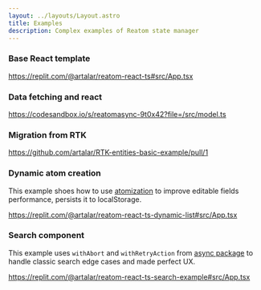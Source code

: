 ```yaml
---
layout: ../layouts/Layout.astro
title: Examples
description: Complex examples of Reatom state manager
---
```


### Base React template

https://replit.com/@artalar/reatom-react-ts#src/App.tsx

### Data fetching and react

https://codesandbox.io/s/reatomasync-9t0x42?file=/src/model.ts

### Migration from RTK

https://github.com/artalar/RTK-entities-basic-example/pull/1

### Dynamic atom creation

This example shoes how to use [atomization](https://www.reatom.dev/guides/atomization) to improve editable fields performance, persists it to localStorage.

https://replit.com/@artalar/reatom-react-ts-dynamic-list#src/App.tsx

### Search component

This example uses `withAbort` and `withRetryAction` from [async package](https://www.reatom.dev/packages/async) to handle classic search edge cases and made perfect UX.

https://replit.com/@artalar/reatom-react-ts-search-example#src/App.tsx
